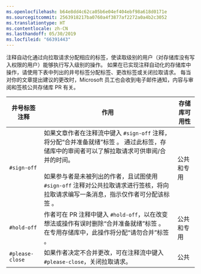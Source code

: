 ```yaml
---
ms.openlocfilehash: b64e8dd4c62ca05b6e04ef404ebf98a618d0171e
ms.sourcegitcommit: 2563918217ba0760a4f3877af2272a0a4b2c3052
ms.translationtype: HT
ms.contentlocale: zh-CN
ms.lasthandoff: 05/30/2019
ms.locfileid: "66391443"
---
```

注释自动化通过向拉取请求分配相应的标签，使读取级别的用户（对存储库没有写入权限的用户）能够执行写入级别的操作。 如果在已实现注释自动化的存储库中操作，请使用下表中列出的井号标签分配标签、更改标签或关闭拉取请求。 每当对你的文章提出建议的更改时，Microsoft 员工也会收到电子邮件通知，内容与审阅和签核公共存储库 PR 有关。

| 井号标签注释 | 作用 | 存储库可用性 |
| --- | --- | --- |
| `#sign-off` |如果文章作者在注释流中键入 `#sign-off` 注释，将分配“合并准备就绪”标签  。 通过此标签，存储库中的审阅者可以了解拉取请求可供审阅/合并的时间。 <br/><br/> 如果参与者是未被列出的作者，且试图使用 `#sign-off` 注释对公共拉取请求进行签核，将向拉取请求编写一条消息，指示仅作者可分配该标签  。 |公共和专用 |
| `#hold-off` |作者可在 PR 注释中键入 `#hold-off`，以在改变想法或操作有误时删除“合并准备就绪”标签  。 在专用存储库中，此操作将分配“请勿合并”标签  。 |公共和专用 |
| `#please-close` |如果作者决定不合并更改，可在注释流中键入 `#please-close`，关闭拉取请求。 |公共 |
